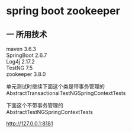 # spring boot zookeeper
## 一 所用技术
maven 3.6.3  
SpringBoot  2.6.7  
Log4j  2.17.2  
TestNG  7.5  
zookeeper 3.8.0  

单元测试时继续下面这个类是带事务管理的  
AbstractTransactionalTestNGSpringContextTests  

下面这个不带事务管理的  
AbstractTestNGSpringContextTests  

http://127.0.0.1:8181


